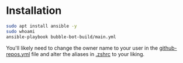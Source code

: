 # Installation
```sh
sudo apt install ansible -y
sudo whoami
ansible-playbook bubble-bot-build/main.yml
```

You'll likely need to change the owner name to your user in the [github-repos.yml](./roles/install-tools/tasks/github-repos.yml) file and alter the aliases in [.zshrc](./roles/customize-terminal/files/.zshrc) to your liking. 
